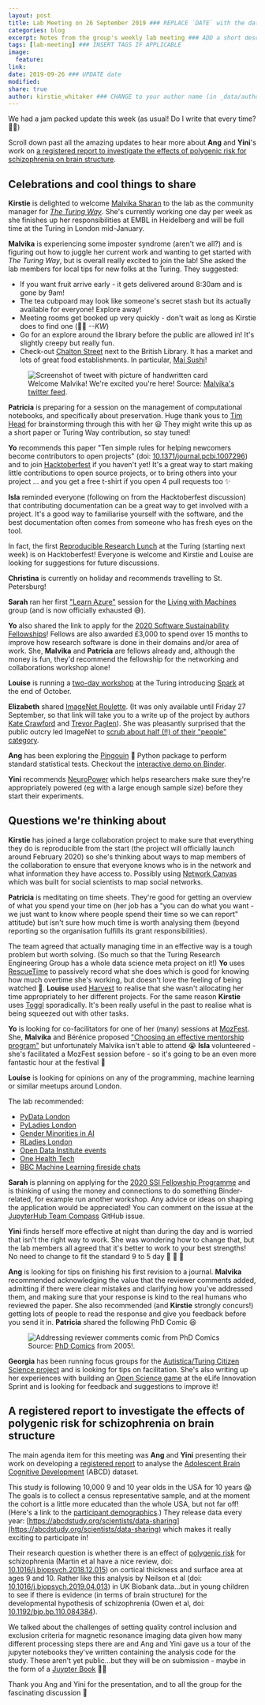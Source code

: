 ```yaml
---
layout: post
title: Lab Meeting on 26 September 2019 ### REPLACE `DATE` with the date, eg: 18 July 2019
categories: blog
excerpt: Notes from the group's weekly lab meeting ### ADD a short description (or keep that one if you'd)
tags: [lab-meeting] ### INSERT TAGS IF APPLICABLE
image:
  feature:
link:
date: 2019-09-26 ### UPDATE date
modified:
share: true
author: kirstie_whitaker ### CHANGE to your author name (in _data/authors.yml)
---
```


We had a jam packed update this week (as usual! Do I write that every time? 🤔😆)

Scroll down past all the amazing updates to hear more about **Ang** and **Yini**'s work on [a registered report to investigate the effects of polygenic risk for schizophrenia on brain structure](#a-registered-report-to-investigate-the-effects-of-polygenic-risk-for-schizophrenia-on-brain-structure).

## Celebrations and cool things to share

**Kirstie** is delighted to welcome [Malvika Sharan](https://www.software.ac.uk/about/fellows/malvika-sharan) to the lab as the community manager for [_The Turing Way_](https://github.com/alan-turing-institute/the-turing-way).
She's currently working one day per week as she finishes up her responsibilities at EMBL in Heidelberg and will be full time at the Turing in London mid-January.

**Malvika** is experiencing some imposter syndrome (aren't we all?) and is figuring out how to juggle her current work and wanting to get started with _The Turing Way_, but is overall really excited to join the lab!
She asked the lab members for local tips for new folks at the Turing.
They suggested:

* If you want fruit arrive early - it gets delivered around 8:30am and is gone by 9am!
* The tea cubpoard may look like someone's secret stash but its actually available for everyone!
  Explore away!
* Meeting rooms get booked up very quickly - don't wait as long as Kirstie does to find one (😬😉 *--KW*)
* Go for an explore around the library before the public are allowed in!
  It's slightly creepy but really fun.
* Check-out [Chalton Street](https://www.timeout.com/london/news/15-champion-things-to-do-on-chalton-street-nw1-020118) next to the British Library.
  It has a market and lots of great food establishments. In particular, [Mai Sushi](https://www.timeout.com/london/restaurants/mai-sushi)!

<figure>
  <img src="/images/lab-meeting/2019-09-26/welcome-malvika-twitter.png" alt="Screenshot of tweet with picture of handwritten card">
  <figcaption>Welcome Malvika! We're excited you're here!
              Source: <a href="https://twitter.com/MalvikaSharan/status/1176187803094462464?s=20">Malvika's twitter feed</a>.
  </figcaption>
</figure>

**Patricia** is preparing for a session on the management of computational notebooks, and specifically about preservation.
Huge thank yous to [Tim Head](https://twitter.com/betatim) for brainstorming through this with her 😃
They might write this up as a short paper or Turing Way contribution, so stay tuned!

**Yo** recommends this paper "Ten simple rules for helping newcomers become contributors to open projects" (doi: [10.1371/journal.pcbi.1007296](https://doi.org/10.1371/journal.pcbi.1007296)) and to join [Hacktoberfest](https://hacktoberfest.digitalocean.com/) if you haven't yet!
It's a great way to start making little contributions to open source projects, or to bring others into your project ... and you get a free t-shirt if you open 4 pull requests too ✨

**Isla** reminded everyone (following on from the Hacktoberfest discussion) that contributing documentation can be a great way to get involved with a project.
It's a good way to familiarise yourself with the software, and the best documentation often comes from someone who has fresh eyes on the tool.

In fact, the first [Reproducible Research Lunch](https://github.com/alan-turing-institute/ReproducibleResearchResources/issues/19) at the Turing (starting next week) is on Hacktoberfest!
Everyone is welcome and Kirstie and Louise are looking for suggestions for future discussions.

**Christina** is currently on holiday and recommends travelling to St. Petersburg!

**Sarah** ran her first ["Learn Azure"](https://github.com/alan-turing-institute/learn-azure) session for the [Living with Machines](https://www.turing.ac.uk/research/research-projects/living-machines) group (and is now officially exhausted 😅).

**Yo** also shared the link to apply for the [2020 Software Sustainability Fellowships](https://software.ac.uk/news/applications-fellowship-programme-2020-are-now-open)!
Fellows are also awarded £3,000 to spend over 15 months to improve how research software is done in their domains and/or area of work.
She, **Malvika** and **Patricia** are fellows already and, although the money is fun, they'd recommend the fellowship for the networking and collaborations workshop alone!

**Louise** is running a [two-day workshop](https://www.turing.ac.uk/events/introduction-spark-data-scientists) at the Turing  introducing [Spark](https://spark.apache.org/) at the end of October.

**Elizabeth** shared [ImageNet Roulette](https://imagenet-roulette.paglen.com).
(It was only available until Friday 27 September, so that link will take you to a write up of the project by authors [Kate Crawford](https://katecrawford.net) and [Trevor Paglen](http://www.paglen.com)).
She was pleasantly surprised that the public outcry led ImageNet to [scrub about half (!!) of their "people" category](https://www.msn.com/en-us/news/technology/everyday-people-how-a-massive-picture-database-sparked-a-discussion-about-ai-and-bias/ar-AAHy5Jy).

**Ang** has been exploring the [Pingouin](https://pingouin-stats.org) 🐧 Python package to perform standard statistical tests.
Checkout the [interactive demo on Binder](https://mybinder.org/v2/gh/raphaelvallat/pingouin/develop).

**Yini** recommends [NeuroPower](http://neuropowertools.org/neuropower/neuropowerstart) which helps researchers make sure they're appropriately powered (eg with a large enough sample size) before they start their experiments.

## Questions we're thinking about

**Kirstie** has joined a large collaboration project to make sure that everything they do is reproducible from the start (the project will officially launch around February 2020) so she's thinking about ways to map members of the collaboration to ensure that everyone knows who is in the network and what information they have access to.
Possibly using [Network Canvas](https://networkcanvas.com) which was built for social scientists to map social networks.

**Patricia** is meditating on time sheets.
They're good for getting an overview of what you spend your time on (her job has a "you can do what you want - we just want to know where people spend their time so we can report" attitude) but isn't sure how much time is worth analysing them (beyond reporting so the organisation fulfills its grant responsibilities).

The team agreed that actually managing time in an effective way is a tough problem but worth solving.
(So much so that the Turing Research Engineering Group has a whole data science meta project on it!)
**Yo** uses [RescueTime](https://www.rescuetime.com) to passively record what she does which is good for knowing how much overtime she's working, but doesn't love the feeling of being watched 👀.
**Louise** used [Harvest](https://www.getharvest.com/features/time-tracking) to realise that she wasn't allocating her time appropriately to her different projects.
For the same reason **Kirstie** uses [Toggl](https://toggl.com) sporadically.
It's been really useful in the past to realise what is being squeezed out with other tasks.

**Yo** is looking for co-facilitators for one of her (many) sessions at [MozFest](https://www.mozillafestival.org/en/).
She, **Malvika** and Bérénice proposed ["Choosing an effective mentorship program"](https://discourse.mozilla.org/t/choosing-an-effective-mentorship-program/46733) but unfortunately Malvika isn't able to attend 😭
**Isla** volunteered - she's facilitated a MozFest session before - so it's going to be an even more fantastic hour at the festival 💖

**Louise** is looking for opinions on any of the programming, machine learning or similar meetups around London.

The lab recommended:
* [PyData London](https://london.pydata.org)
* [PyLadies London](https://www.meetup.com/PyLadiesLondon)
* [Gender Minorities in AI](https://www.meetup.com/ai-club)
* [RLadies London](https://www.meetup.com/rladies-london)
* [Open Data Institute events](https://theodi.org/events/)
* [One Health Tech](https://www.onehealthtech.com/events)
* [BBC Machine Learning fireside chats](https://www.meetup.com/Machine-learning-Fireside-Talks)

**Sarah** is planning on applying for the [2020 SSI Fellowship Programme](https://software.ac.uk/programmes-and-events/fellowship-programme) and is thinking of using the money and connections to do something Binder-related, for example run another workshop.
Any advice or ideas on shaping the application would be appreciated!
You can comment on the issue at the [JupyterHub Team Compass](https://github.com/jupyterhub/team-compass/issues/208) GitHub issue.

**Yini** finds herself more effective at night than during the day and is worried that isn't the right way to work.
She was wondering how to change that, but the lab members all agreed that it's better to work to your best strengths!
No need to change to fit the standard 9 to 5 day 🌃 🌙 🦉

**Ang** is looking for tips on finishing his first revision to a journal.
**Malvika** recommended acknowledging the value that the reviewer comments added, admitting if there were clear mistakes and clarifying how you've addressed them, and making sure that your response is kind to the real humans who reviewed the paper.
She also recommended (and **Kirstie** strongly concurs!) getting lots of people to read the response and give you feedback before you send it in.
**Patricia** shared the following PhD Comic 😆

<figure>
  <img src="http://phdcomics.com/comics/archive/phd050305s.gif" alt="Addressing reviewer comments comic from PhD Comics">
  <figcaption>Source: <a href="http://phdcomics.com/comics/archive.php?comicid=581">PhD Comics</a> from 2005!.
  </figcaption>
</figure>

**Georgia** has been running focus groups for the [Autistica/Turing Citizen Science project](https://github.com/alan-turing-institute/AutisticaCitizenScience) and is looking for tips on facilitation.
She's also writing up her experiences with building an [Open Science game](https://github.com/GeorgiaHCA/OpenScienceGame) at the eLife Innovation Sprint and is looking for feedback and suggestions to improve it!

## A registered report to investigate the effects of polygenic risk for schizophrenia on brain structure

The main agenda item for this meeting was **Ang** and **Yini** presenting their work on developing a [registered report](https://cos.io/rr/) to analyse the [Adolescent Brain Cognitive Development](https://abcdstudy.org) (ABCD) dataset.

This study is following 10,000 9 and 10 year olds in the USA for 10 years 😱
The goals is to collect a census representative sample, and at the moment the cohort is a little more educated than the whole USA, but not far off!
(Here's a link to the [participant demographics](https://abcdstudy.org/scientists/data-sharing/baseline-data-demographics-2-0).)
They release data every year: [https://abcdstudy.org/scientists/data-sharing](https://abcdstudy.org/scientists/data-sharing) which makes it really exciting to participate in!

Their research question is whether there is an effect of [polygenic risk](https://en.wikipedia.org/wiki/Polygenic_score) for schizophrenia (Martin et al have a nice review, doi: [10.1016/j.biopsych.2018.12.015](https://doi.org/10.1016/j.biopsych.2018.12.015)) on cortical thickness and surface area at ages 9 and 10.
Rather like this analysis by Neilson et al (doi: [10.1016/j.biopsych.2019.04.013](https://doi.org/10.1016/j.biopsych.2019.04.013)) in UK Biobank data...but in young children to see if there is evidence (in terms of brain structure) for the developmental hypothesis of schizophrenia (Owen et al, doi: [10.1192/bjp.bp.110.084384](https://doi.org/10.1192/bjp.bp.110.084384)).

We talked about the challenges of setting quality control inclusion and exclusion criteria for magnetic resonance imaging data given how many different processing steps there are and Ang and Yini gave us a tour of the jupyter notebooks they've written containing the analysis code for the study.
These aren't yet public...but they will be on submission - maybe in the form of a [Juypter Book](https://jupyterbook.org) 🚀🌟

Thank you Ang and Yini for the presentation, and to all the group for the fascinating discussion 💖